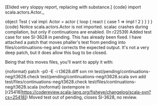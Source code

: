 [Elided very sloppy report, replacing with substance.]
{code}
import scala.actors.Actor._

object Test {
  val impl: Actor = actor {
    loop {
      react { 
        case 1 => impl ! 2
      }
    }
  }
}
{code}
Notice scala.actors.Actor is not imported.  scalac crashes during compilation, but only if continuations are enabled.
(In r22539) Added test case for see SI-3628 in pending.
This has already been fixed.  I have attached a patch that moves phaller's test from pending into files/continuations-neg and corrects the expected output.  It's not a very deep patch, but it does allow this bug to be closed.

Being that this moves files, you'll want to apply it with:

{noformat}
patch -p0 -E -i t3628.diff
svn rm test/pending/continuations-neg/t3628.check test/pending/continuations-neg/t3628.scala
svn add test/files/continuations-neg/t3628.check test/files/continuations-neg/t3628.scala
{noformat}
(extempore in [r25418|https://codereview.scala-lang.org/fisheye/changelog/scala-svn?cs=25418]) Moved test out of pending, closes SI-3628, no review.
